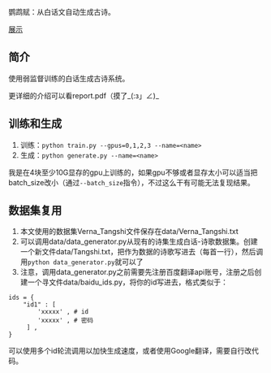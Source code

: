 鹦鹉赋：从白话文自动生成古诗。

[展示](https://fftyyy.github.io/Poem)

## 简介
使用弱监督训练的白话生成古诗系统。

更详细的介绍可以看report.pdf（摸了\_(:з」∠)\_

## 训练和生成
1. 训练：`python train.py --gpus=0,1,2,3 --name=<name>`
2. 生成：`python generate.py --name=<name>`

我是在4块至少10G显存的gpu上训练的，如果gpu不够或者显存太小可以适当把batch_size改小（通过`--batch_size`指令），不过这么干有可能无法复现结果。

## 数据集复用
1. 本文使用的数据集Verna_Tangshi文件保存在data/Verna_Tangshi.txt
2. 可以调用data/data_generator.py从现有的诗集生成白话-诗歌数据集。创建一个新文件data/Tangshi.txt，把作为数据的诗歌写进去（每首一行），然后调用`python data_generator.py`就可以了
3. 注意，调用data_generator.py之前需要先注册百度翻译api账号，注册之后创建一个寻文件data/baidu_ids.py，将你的id写进去，格式类似于：
```
ids = {
	"id1" : [
		'xxxxx' , # id
		'xxxxx' , # 密码
	 ] ,
}
```
可以使用多个id轮流调用以加快生成速度，或者使用Google翻译，需要自行改代码。
